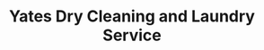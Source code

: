 ---
title: "Yates Dry Cleaning and Laundry Service"
url: /alexandria/yates-dry-cleaning-and-laundry-service/
shop: laundry
---